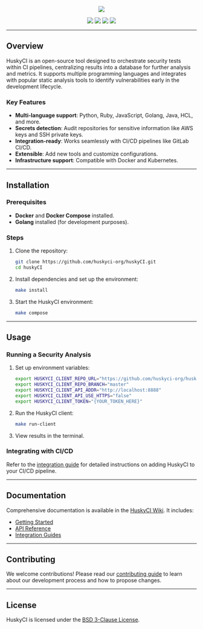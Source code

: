 <p align="center">
  <img src="https://raw.githubusercontent.com/wiki/huskyci-org/huskyCI/images/huskyCI-logo.png" align="center" height="" />
  <!-- logo font: Anton -->
</p>

<p align="center">
  <a href="https://github.com/globocom/huskyCI/releases"><img src="https://img.shields.io/github/v/release/globocom/huskyCI"/></a>
  <a href="https://github.com/rafaveira3/writing-and-presentations/blob/master/DEFCON-27-APP-SEC-VILLAGE-Rafael-Santos-huskyCI-Finding-security-flaws-in-CI-before-deploying-them.pdf"><img src="https://img.shields.io/badge/DEFCON%2027-AppSec%20Village-black"/></a>
  <a href="https://github.com/rafaveira3/contributions/blob/master/huskyCI-BlackHat-Europe-2019.pdf"><img src="https://img.shields.io/badge/Black%20Hat%20Europe%202019-Arsenal-black"/></a>
  <a href="https://defectdojo.readthedocs.io/en/latest/integrations.html#huskyci-report"><img src="https://img.shields.io/badge/DefectDojo-Compatible-brightgreen"/></a>
</p>

---

## Overview

HuskyCI is an open-source tool designed to orchestrate security tests within CI pipelines, centralizing results into a database for further analysis and metrics. It supports multiple programming languages and integrates with popular static analysis tools to identify vulnerabilities early in the development lifecycle.

### Key Features

- **Multi-language support**: Python, Ruby, JavaScript, Golang, Java, HCL, and more.
- **Secrets detection**: Audit repositories for sensitive information like AWS keys and SSH private keys.
- **Integration-ready**: Works seamlessly with CI/CD pipelines like GitLab CI/CD.
- **Extensible**: Add new tools and customize configurations.
- **Infrastructure support**: Compatible with Docker and Kubernetes.

---

## Installation

### Prerequisites

- **Docker** and **Docker Compose** installed.
- **Golang** installed (for development purposes).

### Steps

1. Clone the repository:

   ```bash
   git clone https://github.com/huskyci-org/huskyCI.git
   cd huskyCI
   ```

2. Install dependencies and set up the environment:

   ```bash
   make install
   ```

3. Start the HuskyCI environment:

   ```bash
   make compose
   ```

---

## Usage

### Running a Security Analysis

1. Set up environment variables:

   ```bash
   export HUSKYCI_CLIENT_REPO_URL="https://github.com/huskyci-org/huskyCI.git"
   export HUSKYCI_CLIENT_REPO_BRANCH="master"
   export HUSKYCI_CLIENT_API_ADDR="http://localhost:8888"
   export HUSKYCI_CLIENT_API_USE_HTTPS="false"
   export HUSKYCI_CLIENT_TOKEN="{YOUR_TOKEN_HERE}"
   ```

2. Run the HuskyCI client:

   ```bash
   make run-client
   ```

3. View results in the terminal.

### Integrating with CI/CD

Refer to the [integration guide](https://github.com/huskyci-org/huskyCI/wiki/4.-Guides.md) for detailed instructions on adding HuskyCI to your CI/CD pipeline.

---

## Documentation

Comprehensive documentation is available in the [HuskyCI Wiki](https://github.com/huskyci-org/huskyCI/wiki). It includes:

- [Getting Started](https://github.com/huskyci-org/huskyCI/wiki/3.-Getting-Started.md)
- [API Reference](https://github.com/huskyci-org/huskyCI/wiki/5.-API.md)
- [Integration Guides](https://github.com/huskyci-org/huskyCI/wiki/4.-Guides.md)

---

## Contributing

We welcome contributions! Please read our [contributing guide](https://github.com/huskyci-org/huskyCI/blob/master/CONTRIBUTING.md) to learn about our development process and how to propose changes.

---

## License

HuskyCI is licensed under the [BSD 3-Clause License](https://github.com/huskyci-org/huskyCI/blob/master/LICENSE.md).
